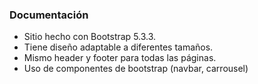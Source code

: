 ### Documentación
- Sitio hecho con Bootstrap 5.3.3.
- Tiene diseño adaptable a diferentes tamaños.
- Mismo header y footer para todas las páginas.
- Uso de componentes de bootstrap (navbar, carrousel)